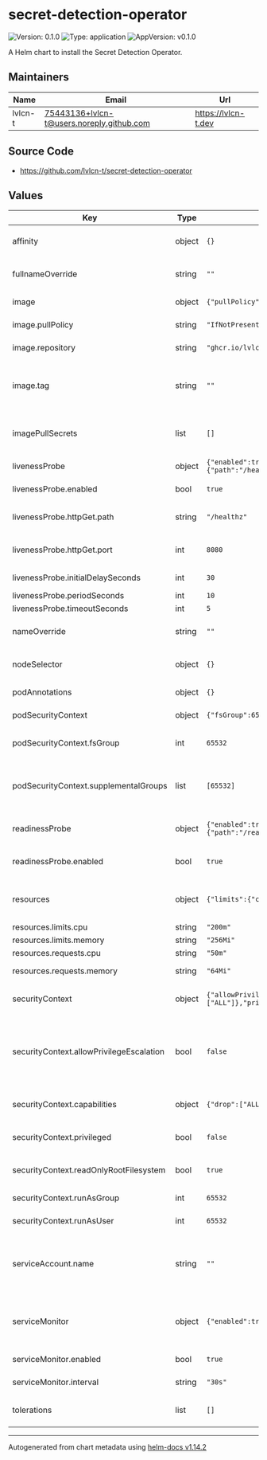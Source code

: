 # secret-detection-operator

![Version: 0.1.0](https://img.shields.io/badge/Version-0.1.0-informational?style=flat-square) ![Type: application](https://img.shields.io/badge/Type-application-informational?style=flat-square) ![AppVersion: v0.1.0](https://img.shields.io/badge/AppVersion-v0.1.0-informational?style=flat-square)

A Helm chart to install the Secret Detection Operator.

## Maintainers

| Name | Email | Url |
| ---- | ------ | --- |
| lvlcn-t | <75443136+lvlcn-t@users.noreply.github.com> | <https://lvlcn-t.dev> |

## Source Code

* <https://github.com/lvlcn-t/secret-detection-operator>

## Values

| Key | Type | Default | Description |
|-----|------|---------|-------------|
| affinity | object | `{}` | Affinity rules for pod scheduling |
| fullnameOverride | string | `""` | Override the full name of the chart |
| image | object | `{"pullPolicy":"IfNotPresent","repository":"ghcr.io/lvlcn-t/secret-detection-operator","tag":""}` | Image configuration |
| image.pullPolicy | string | `"IfNotPresent"` | Image pull policy |
| image.repository | string | `"ghcr.io/lvlcn-t/secret-detection-operator"` | Image repository |
| image.tag | string | `""` | Overrides the image tag whose default is the chart appVersion |
| imagePullSecrets | list | `[]` | Image pull secrets for private registries |
| livenessProbe | object | `{"enabled":true,"httpGet":{"path":"/healthz","port":8080},"initialDelaySeconds":30,"periodSeconds":10,"timeoutSeconds":5}` | Liveness probe configuration |
| livenessProbe.enabled | bool | `true` | Enable liveness probe |
| livenessProbe.httpGet.path | string | `"/healthz"` | Path to access on the HTTP server |
| livenessProbe.httpGet.port | int | `8080` | Port to access on the container |
| livenessProbe.initialDelaySeconds | int | `30` | Delay before the first probe |
| livenessProbe.periodSeconds | int | `10` | Probe interval |
| livenessProbe.timeoutSeconds | int | `5` | Probe timeout |
| nameOverride | string | `""` | Override the name of the chart |
| nodeSelector | object | `{}` | Node selector for pod assignment |
| podAnnotations | object | `{}` | Annotations to add to the Pod |
| podSecurityContext | object | `{"fsGroup":65532,"supplementalGroups":[65532]}` | Pod security context |
| podSecurityContext.fsGroup | int | `65532` | Group ID that the container runs as |
| podSecurityContext.supplementalGroups | list | `[65532]` | Additional group IDs the container process is part of |
| readinessProbe | object | `{"enabled":true,"httpGet":{"path":"/readyz","port":8080},"initialDelaySeconds":30,"periodSeconds":10,"timeoutSeconds":5}` | Readiness probe configuration |
| readinessProbe.enabled | bool | `true` | Enable readiness probe |
| resources | object | `{"limits":{"cpu":"200m","memory":"256Mi"},"requests":{"cpu":"50m","memory":"64Mi"}}` | Resource requests and limits for the container |
| resources.limits.cpu | string | `"200m"` | CPU limit |
| resources.limits.memory | string | `"256Mi"` | Memory limit |
| resources.requests.cpu | string | `"50m"` | CPU request |
| resources.requests.memory | string | `"64Mi"` | Memory request |
| securityContext | object | `{"allowPrivilegeEscalation":false,"capabilities":{"drop":["ALL"]},"privileged":false,"readOnlyRootFilesystem":true,"runAsGroup":65532,"runAsUser":65532}` | Security context for the container |
| securityContext.allowPrivilegeEscalation | bool | `false` | Controls whether a process can gain more privileges than its parent process |
| securityContext.capabilities | object | `{"drop":["ALL"]}` | Linux capabilities to drop |
| securityContext.privileged | bool | `false` | Run in privileged mode |
| securityContext.readOnlyRootFilesystem | bool | `true` | Mount root filesystem as read-only |
| securityContext.runAsGroup | int | `65532` | Group ID to run the container |
| securityContext.runAsUser | int | `65532` | User ID to run the container |
| serviceAccount.name | string | `""` | If not set, a name is generated using the fullname template |
| serviceMonitor | object | `{"enabled":true,"interval":"30s"}` | ServiceMonitor configuration for Prometheus Operator |
| serviceMonitor.enabled | bool | `true` | Enable ServiceMonitor |
| serviceMonitor.interval | string | `"30s"` | ServiceMonitor scrape interval |
| tolerations | list | `[]` | Tolerations for pod assignment |

----------------------------------------------
Autogenerated from chart metadata using [helm-docs v1.14.2](https://github.com/norwoodj/helm-docs/releases/v1.14.2)
